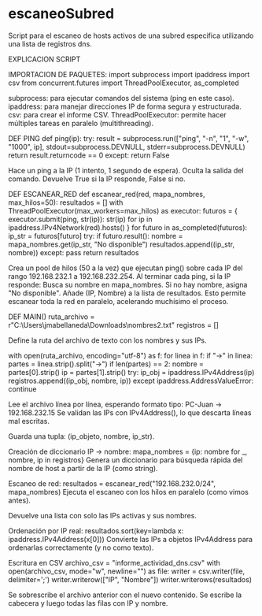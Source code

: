 # escaneoSubred
Script para el escaneo de hosts activos de una subred especifica utilizando una lista de registros dns.

EXPLICACION SCRIPT

IMPORTACION DE PAQUETES:
import subprocess
import ipaddress
import csv
from concurrent.futures import ThreadPoolExecutor, as_completed

subprocess: para ejecutar comandos del sistema (ping en este caso).
ipaddress: para manejar direcciones IP de forma segura y estructurada.
csv: para crear el informe CSV.
ThreadPoolExecutor: permite hacer múltiples tareas en paralelo (multithreading).

DEF PING
def ping(ip):
    try:
        result = subprocess.run(["ping", "-n", "1", "-w", "1000", ip],
                                stdout=subprocess.DEVNULL, stderr=subprocess.DEVNULL)
        return result.returncode == 0
    except:
        return False

Hace un ping a la IP (1 intento, 1 segundo de espera).
Oculta la salida del comando.
Devuelve True si la IP responde, False si no.

DEF ESCANEAR_RED
def escanear_red(red, mapa_nombres, max_hilos=50):
    resultados = []
    with ThreadPoolExecutor(max_workers=max_hilos) as executor:
        futuros = {
            executor.submit(ping, str(ip)): str(ip)
            for ip in ipaddress.IPv4Network(red).hosts()
        }
        for futuro in as_completed(futuros):
            ip_str = futuros[futuro]
            try:
                if futuro.result():
                    nombre = mapa_nombres.get(ip_str, "No disponible")
                    resultados.append((ip_str, nombre))
            except:
                pass
    return resultados

Crea un pool de hilos (50 a la vez) que ejecutan ping() sobre cada IP del rango 192.168.232.1 a 192.168.232.254.
Al terminar cada ping, si la IP responde:
Busca su nombre en mapa_nombres.
Si no hay nombre, asigna "No disponible".
Añade (IP, Nombre) a la lista de resultados.
Esto permite escanear toda la red en paralelo, acelerando muchísimo el proceso.

DEF MAIN()
ruta_archivo = r"C:\Users\jmabellaneda\Downloads\nombres2.txt"
registros = []

Define la ruta del archivo de texto con los nombres y sus IPs.

with open(ruta_archivo, encoding="utf-8") as f:
    for linea in f:
        if "->" in linea:
            partes = linea.strip().split("->")
            if len(partes) == 2:
                nombre = partes[0].strip()
                ip = partes[1].strip()
                try:
                    ip_obj = ipaddress.IPv4Address(ip)
                    registros.append((ip_obj, nombre, ip))
                except ipaddress.AddressValueError:
                    continue

Lee el archivo línea por línea, esperando formato tipo:
PC-Juan -> 192.168.232.15
Se validan las IPs con IPv4Address(), lo que descarta líneas mal escritas.

Guarda una tupla: (ip_objeto, nombre, ip_str).

Creación de diccionario IP → nombre:
mapa_nombres = {ip: nombre for _, nombre, ip in registros}
Genera un diccionario para búsqueda rápida del nombre de host a partir de la IP (como string).

Escaneo de red:
resultados = escanear_red("192.168.232.0/24", mapa_nombres)
Ejecuta el escaneo con los hilos en paralelo (como vimos antes).

Devuelve una lista con solo las IPs activas y sus nombres.

Ordenación por IP real:
resultados.sort(key=lambda x: ipaddress.IPv4Address(x[0]))
Convierte las IPs a objetos IPv4Address para ordenarlas correctamente (y no como texto).

Escritura en CSV
archivo_csv = "informe_actividad_dns.csv"
with open(archivo_csv, mode="w", newline="") as file:
    writer = csv.writer(file, delimiter=';')
    writer.writerow(["IP", "Nombre"])
    writer.writerows(resultados)

Se sobrescribe el archivo anterior con el nuevo contenido.
Se escribe la cabecera y luego todas las filas con IP y nombre.

